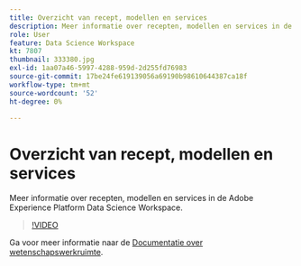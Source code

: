 ```yaml
---
title: Overzicht van recept, modellen en services
description: Meer informatie over recepten, modellen en services in de Adobe Experience Platform Data Science Workspace.
role: User
feature: Data Science Workspace
kt: 7807
thumbnail: 333380.jpg
exl-id: 1aa07a46-5997-4288-959d-2d255fd76983
source-git-commit: 17be24fe619139056a69190b98610644387ca18f
workflow-type: tm+mt
source-wordcount: '52'
ht-degree: 0%

---
```


# Overzicht van recept, modellen en services

Meer informatie over recepten, modellen en services in de Adobe Experience Platform Data Science Workspace.

>[!VIDEO](https://video.tv.adobe.com/v/333380?quality=12&learn=on)

Ga voor meer informatie naar de [Documentatie over wetenschapswerkruimte](https://experienceleague.adobe.com/docs/experience-platform/data-science-workspace/home.html).
